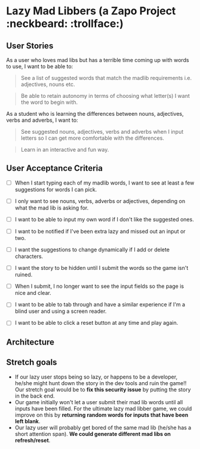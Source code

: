 # Lazy Mad Libbers (a Zapo Project :neckbeard: :trollface:)

## User Stories

As a user who loves mad libs but has a terrible time coming up with words to use, I want to be able to:

> See a list of suggested words that match the madlib requirements i.e. adjectives, nouns etc.

> Be able to retain autonomy in terms of choosing what letter(s) I want the word to begin with.

As a student who is learning the differences between nouns, adjectives, verbs and adverbs, I want to:

> See suggested nouns, adjectives, verbs and adverbs when I input letters so I can get more comfortable with the differences.

> Learn in an interactive and fun way.

## User Acceptance Criteria

- [ ] When I start typing each of my madlib words, I want to see at least a few suggestions for words I can pick.
- [ ] I only want to see nouns, verbs, adverbs or adjectives, depending on what the mad lib is asking for.
- [ ] I want to be able to input my own word if I don't like the suggested ones.
- [ ] I want to be notified if I've been extra lazy and missed out an input or two.
- [ ] I want the suggestions to change dynamically if I add or delete characters.
- [ ] I want the story to be hidden until I submit the words so the game isn't ruined.
- [ ] When I submit, I no longer want to see the input fields so the page is nice and clear.
- [ ] I want to be able to tab through and have a similar experience if I'm a blind user and using a screen reader.
- [ ] I want to be able to click a reset button at any time and play again.


## Architecture

## Stretch goals

- If our lazy user stops being so lazy, or happens to be a developer, he/she might hunt down the story in the dev tools and ruin the game!! Our stretch goal would be to **fix this security issue** by putting the story in the back end.
- Our game initially won't let a user submit their mad lib words until all inputs have been filled. For the ultimate lazy mad libber game, we could improve on this by **returning random words for inputs that have been left blank**.
- Our lazy user will probably get bored of the same mad lib (he/she has a short attention span). **We could generate different mad libs on refresh/reset**.

